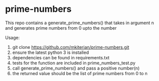 # prime-numbers
This repo contains a generate_prime_numbers() that takes in argument n
and generates prime numbers from 0 upto the number

Usage:
1. git clone https://github.com/mkiterian/prime-numbers.git
3. ensure the latest python 3 is installed
2. dependencies can be found in requirements.txt
3. tests for the function are included in prime_numbers_test.py
4. call generate_prime_numbers() and pass a positive number(n)
5. the returned value should be the list of prime numbers from 0 to n